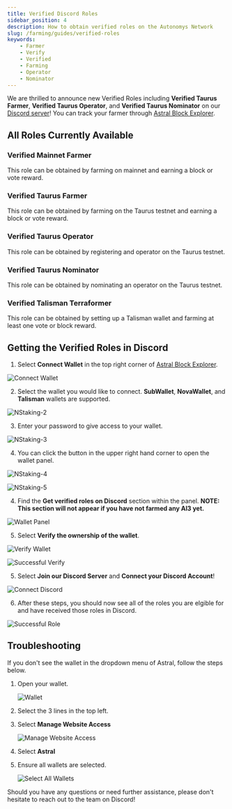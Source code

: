 ```yaml
---
title: Verified Discord Roles
sidebar_position: 4
description: How to obtain verified roles on the Autonomys Network
slug: /farming/guides/verified-roles
keywords:
    - Farmer
    - Verify
    - Verified
    - Farming
    - Operator
    - Nominator
---
```


We are thrilled to announce new Verified Roles including **Verified Taurus Farmer**, **Verified Taurus Operator**, and **Verified Taurus Nominator** on our [Discord server](https://autonomys.xyz/discord)!
You can track your farmer through [Astral Block Explorer](https://astral.autonomys.xyz).

## All Roles Currently Available

### Verified Mainnet Farmer

This role can be obtained by farming on mainnet and earning a block or vote reward.

### Verified Taurus Farmer

This role can be obtained by farming on the Taurus testnet and earning a block or vote reward.

### Verified Taurus Operator

This role can be obtained by registering and operator on the Taurus testnet.

### Verified Taurus Nominator

This role can be obtained by nominating an operator on the Taurus testnet.

### Verified Talisman Terraformer

This role can be obtained by setting up a Talisman wallet and farming at least one vote or block reward.

## Getting the Verified Roles in Discord

1. Select **Connect Wallet** in the top right corner of [Astral Block Explorer](https://astral.autonomys.xyz).
    
![Connect Wallet](/img/doc-imgs/verify-farmer/connect-wallet.png)

2. Select the wallet you would like to connect. **SubWallet**, **NovaWallet**, and **Talisman** wallets are supported.

![NStaking-2](/img/doc-imgs/operators-staking/NStaking-2.png)

3. Enter your password to give access to your wallet.

![NStaking-3](/img/doc-imgs/operators-staking/NStaking-3.png)

4. You can click the button in the upper right hand corner to open the wallet panel. 

![NStaking-4](/img/doc-imgs/operators-staking/NStaking-4.png)

![NStaking-5](/img/doc-imgs/operators-staking/NStaking-5.png)

4. Find the **Get verified roles on Discord** section within the panel. **NOTE: This section will not appear if you have not farmed any AI3 yet.**

![Wallet Panel](/img/doc-imgs/verify-farmer/wallet-panel.png)

5. Select **Verify the ownership of the wallet**.
    
![Verify Wallet](/img/doc-imgs/operators-staking/NStaking-9.png)

![Successful Verify](/img/doc-imgs/verify-farmer/successful-verify.png)

5. Select **Join our Discord Server** and **Connect your Discord Account**!
    
![Connect Discord](/img/doc-imgs/verify-farmer/connect-discord.png)

6. After these steps, you should now see all of the roles you are elgible for and have received those roles in Discord.

![Successful Role](/img/doc-imgs/verify-farmer/successful-role.png)

## Troubleshooting
If you don't see the wallet in the dropdown menu of Astral, follow the steps below.
1. Open your wallet.
    
    ![Wallet](/img/doc-imgs/verify-farmer/wallet.png)

2. Select the 3 lines in the top left.


3. Select **Manage Website Access**
    
    ![Manage Website Access](/img/doc-imgs/verify-farmer/manage-website-access.png)

4. Select **Astral**

5. Ensure all wallets are selected.

    ![Select All Wallets](/img/doc-imgs/verify-farmer/select-astral.png)


Should you have any questions or need further assistance, please don't hesitate to reach out to the team on Discord!
